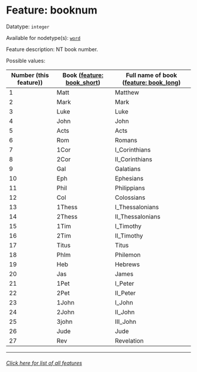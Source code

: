 # Feature: booknum

Datatype: `integer`

Available for nodetype(s): [`word`](wordnodefeatures.md)

Feature description: NT book number.

Possible values:

Number (this feature)) | Book ([feature: book_short](book_short.md)) | Full name of book  ([feature: book_long](book_long.md))
--- | --- | --- 
1 | Matt | Matthew
2 | Mark | Mark
3 | Luke | Luke
4 | John | John
5 | Acts | Acts
6 | Rom | Romans
7 | 1Cor | I_Corinthians
8| 2Cor | II_Corinthians
9| Gal | Galatians
10 | Eph | Ephesians
11 | Phil | Philippians
12 | Col | Colossians
13 | 1Thess | I_Thessalonians
14 | 2Thess | II_Thessalonians
15 | 1Tim | I_Timothy
16 | 2Tim | II_Timothy
17 | Titus | Titus
18 | Phlm | Philemon
19 | Heb | Hebrews
20 | Jas | James
21 | 1Pet | I_Peter
22 | 2Pet | II_Peter
23 | 1John | I_John
24 | 2John | II_John
25 | 3john | III_John
26 | Jude | Jude
27 | Rev | Revelation

---
###### [Click here for list of all features](home.md)
